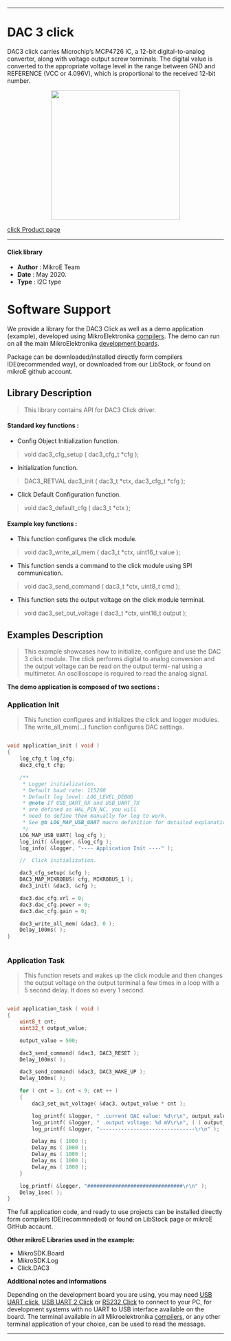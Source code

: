 
---
# DAC 3 click

DAC3 click carries Microchip’s MCP4726 IC, a 12-bit digital-to-analog converter, along with voltage output screw terminals. The digital value is converted to the appropriate voltage level in the range between GND and REFERENCE (VCC or 4.096V), which is proportional to the received 12-bit number.

<p align="center">
  <img src="https://download.mikroe.com/images/click_for_ide/dac3_click.png" height=300px>
</p>


[click Product page](https://www.mikroe.com/dac3-click)

---


#### Click library 

- **Author**        : MikroE Team
- **Date**          : May 2020.
- **Type**          : I2C type


# Software Support

We provide a library for the DAC3 Click 
as well as a demo application (example), developed using MikroElektronika 
[compilers](https://shop.mikroe.com/compilers). 
The demo can run on all the main MikroElektronika [development boards](https://shop.mikroe.com/development-boards).

Package can be downloaded/installed directly form compilers IDE(recommended way), or downloaded from our LibStock, or found on mikroE github account. 

## Library Description

> This library contains API for DAC3 Click driver.

#### Standard key functions :

- Config Object Initialization function.
> void dac3_cfg_setup ( dac3_cfg_t *cfg ); 
 
- Initialization function.
> DAC3_RETVAL dac3_init ( dac3_t *ctx, dac3_cfg_t *cfg );

- Click Default Configuration function.
> void dac3_default_cfg ( dac3_t *ctx );


#### Example key functions :

- This function configures the click module.
> void dac3_write_all_mem ( dac3_t *ctx, uint16_t value );
 
- This function sends a command to the click module using SPI communication.
> void dac3_send_command ( dac3_t *ctx, uint8_t cmd );

- This function sets the output voltage on the click module terminal.
> void dac3_set_out_voltage ( dac3_t *ctx, uint16_t output );

## Examples Description

> This example showcases how to initialize, configure and use the DAC 3 click module. The click
  performs digital to analog conversion and the output voltage can be read on the output termi-
  nal using a multimeter. An oscilloscope is required to read the analog signal. 

**The demo application is composed of two sections :**

### Application Init 

> This function configures and initializes the click and logger modules. The write_all_mem(...)
  function configures DAC settings. 

```c

void application_init ( void )
{
    log_cfg_t log_cfg;
    dac3_cfg_t cfg;

    /** 
     * Logger initialization.
     * Default baud rate: 115200
     * Default log level: LOG_LEVEL_DEBUG
     * @note If USB_UART_RX and USB_UART_TX 
     * are defined as HAL_PIN_NC, you will 
     * need to define them manually for log to work. 
     * See @b LOG_MAP_USB_UART macro definition for detailed explanation.
     */
    LOG_MAP_USB_UART( log_cfg );
    log_init( &logger, &log_cfg );
    log_info( &logger, "---- Application Init ----" );

    //  Click initialization.

    dac3_cfg_setup( &cfg );
    DAC3_MAP_MIKROBUS( cfg, MIKROBUS_1 );
    dac3_init( &dac3, &cfg );

    dac3.dac_cfg.vrl = 0;
    dac3.dac_cfg.power = 0;
    dac3.dac_cfg.gain = 0;

    dac3_write_all_mem( &dac3, 0 );
    Delay_100ms( );
}
  
```

### Application Task

> This function resets and wakes up the click module and then changes the output voltage on the
  output terminal a few times in a loop with a 5 second delay. It does so every 1 second. 

```c

void application_task ( void )
{
    uint8_t cnt;
    uint32_t output_value;

    output_value = 500;

    dac3_send_command( &dac3, DAC3_RESET );
    Delay_100ms( );

    dac3_send_command( &dac3, DAC3_WAKE_UP );
    Delay_100ms( );

    for ( cnt = 1; cnt < 9; cnt ++ )
    {
        dac3_set_out_voltage( &dac3, output_value * cnt );

        log_printf( &logger, " .current DAC value: %d\r\n", output_value * cnt );
        log_printf( &logger, " .output voltage: %d mV\r\n", ( ( output_value * cnt ) * 79 ) / 64 );
        log_printf( &logger, "-------------------------------\r\n" );

        Delay_ms ( 1000 );
        Delay_ms ( 1000 );
        Delay_ms ( 1000 );
        Delay_ms ( 1000 );
        Delay_ms ( 1000 );
    }

    log_printf( &logger, "###############################\r\n" );
    Delay_1sec( );
} 

```

The full application code, and ready to use projects can be  installed directly form compilers IDE(recommneded) or found on LibStock page or mikroE GitHub accaunt.

**Other mikroE Libraries used in the example:** 

- MikroSDK.Board
- MikroSDK.Log
- Click.DAC3

**Additional notes and informations**

Depending on the development board you are using, you may need 
[USB UART click](https://shop.mikroe.com/usb-uart-click), 
[USB UART 2 Click](https://shop.mikroe.com/usb-uart-2-click) or 
[RS232 Click](https://shop.mikroe.com/rs232-click) to connect to your PC, for 
development systems with no UART to USB interface available on the board. The 
terminal available in all Mikroelektronika 
[compilers](https://shop.mikroe.com/compilers), or any other terminal application 
of your choice, can be used to read the message.



---
